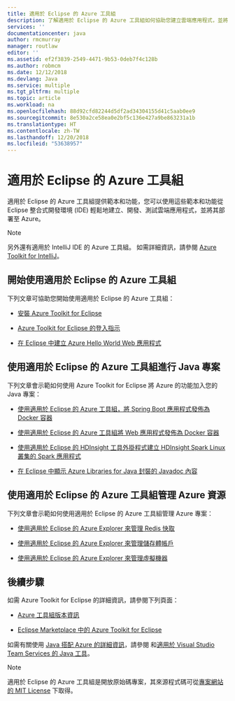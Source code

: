 ```yaml
---
title: 適用於 Eclipse 的 Azure 工具組
description: 了解適用於 Eclipse 的 Azure 工具組如何協助您建立雲端應用程式，並將其部署至 Azure。
services: ''
documentationcenter: java
author: rmcmurray
manager: routlaw
editor: ''
ms.assetid: ef2f3839-2549-4471-9b53-0deb7f4c128b
ms.author: robmcm
ms.date: 12/12/2018
ms.devlang: Java
ms.service: multiple
ms.tgt_pltfrm: multiple
ms.topic: article
ms.workload: na
ms.openlocfilehash: 88d92cfd82244d5df2ad34304155d41c5aab0ee9
ms.sourcegitcommit: 8e530a2ce58ea0e2bf5c136e427a9be863231a1b
ms.translationtype: HT
ms.contentlocale: zh-TW
ms.lasthandoff: 12/20/2018
ms.locfileid: "53638957"
---
```

# <a name="azure-toolkit-for-eclipse"></a>適用於 Eclipse 的 Azure 工具組

適用於 Eclipse 的 Azure 工具組提供範本和功能，您可以使用這些範本和功能從 Eclipse 整合式開發環境 (IDE) 輕鬆地建立、開發、測試雲端應用程式，並將其部署至 Azure。

> [!NOTE]
> 
> 另外還有適用於 IntelliJ IDE 的 Azure 工具組。 如需詳細資訊，請參閱 [Azure Toolkit for IntelliJ](../intellij/azure-toolkit-for-intellij.md)。
> 

## <a name="get-started-with-the-azure-toolkit-for-eclipse"></a>開始使用適用於 Eclipse 的 Azure 工具組
下列文章可協助您開始使用適用於 Eclipse 的 Azure 工具組：

* [安裝 Azure Toolkit for Eclipse](azure-toolkit-for-eclipse-installation.md)

* [Azure Toolkit for Eclipse 的登入指示](azure-toolkit-for-eclipse-sign-in-instructions.md)

* [在 Eclipse 中建立 Azure Hello World Web 應用程式](azure-toolkit-for-eclipse-create-hello-world-web-app.md)

## <a name="use-the-azure-toolkit-for-eclipse-with-your-java-projects"></a>使用適用於 Eclipse 的 Azure 工具組進行 Java 專案
下列文章會示範如何使用 Azure Toolkit for Eclipse 將 Azure 的功能加入您的 Java 專案：

* [使用適用於 Eclipse 的 Azure 工具組，將 Spring Boot 應用程式發佈為 Docker 容器](azure-toolkit-for-eclipse-publish-spring-boot-docker-app.md)

* [使用適用於 Eclipse 的 Azure 工具組將 Web 應用程式發佈為 Docker 容器](azure-toolkit-for-eclipse-publish-as-docker-container.md)

* [使用適用於 Eclipse 的 HDInsight 工具外掛程式建立 HDInsight Spark Linux 叢集的 Spark 應用程式](/azure/hdinsight/hdinsight-apache-spark-eclipse-tool-plugin)

* [在 Eclipse 中顯示 Azure Libraries for Java 封裝的 Javadoc 內容](azure-toolkit-for-eclipse-displaying-javadoc-content-for-azure-libraries.md)

## <a name="manage-azure-resources-using-the-azure-toolkit-for-eclipse"></a>使用適用於 Eclipse 的 Azure 工具組管理 Azure 資源
下列文章會示範如何使用適用於 Eclipse 的 Azure 工具組管理 Azure 專案：

* [使用適用於 Eclipse 的 Azure Explorer 來管理 Redis 快取](azure-toolkit-for-eclipse-managing-redis-caches-using-azure-explorer.md)

* [使用適用於 Eclipse 的 Azure Explorer 來管理儲存體帳戶](azure-toolkit-for-eclipse-managing-storage-accounts-using-azure-explorer.md)

* [使用適用於 Eclipse 的 Azure Explorer 來管理虛擬機器](azure-toolkit-for-eclipse-managing-virtual-machines-using-azure-explorer.md)

## <a name="next-steps"></a>後續步驟

如需 Azure Toolkit for Eclipse 的詳細資訊，請參閱下列頁面：

* [Azure 工具組版本資訊](https://github.com/Microsoft/azure-tools-for-java/releases)

* [Eclipse Marketplace 中的 Azure Toolkit for Eclipse](http://marketplace.eclipse.org/content/azure-toolkit-eclipse)

如需有關使用 [Java 搭配 Azure 的詳細資訊](https://docs.microsoft.com/java/azure/)，請參閱 和[適用於 Visual Studio Team Services 的 Java 工具](/azure/devops/java/)。

<!-- [!INCLUDE [azure-toolkit-for-eclipse-additional-resources](../includes/azure-toolkit-for-eclipse-additional-resources.md)] -->

> [!NOTE]
> 
> 適用於 Eclipse 的 Azure 工具組是開放原始碼專案，其來源程式碼可從[專案網站的 MIT License](https://github.com/microsoft/azure-tools-for-java) 下取得。
> 

<!-- URL List -->

[Azure for Java Developers]: https://docs.microsoft.com/java/azure

<!-- Temporarily Deprecated URLs -->

<!-- [Deploying large deployments](azure-toolkit-for-eclipse-deploying-large-deployments.md) -->
<!-- [How to Maintain Session Data with Session Affinity]: http://go.microsoft.com/fwlink/?LinkID=699539 -->
<!-- [How to Use Co-located Caching]: http://go.microsoft.com/fwlink/?LinkID=699542 -->
<!-- [How to Use Dedicated Caching]: http://go.microsoft.com/fwlink/?LinkID=699543 -->
<!-- [How to Use JMS with AMQP 1.0 in Azure with Eclipse]: http://go.microsoft.com/fwlink/?LinkID=699544 -->
<!-- [How to Use SSL Offloading]: http://go.microsoft.com/fwlink/?LinkID=699545 -->
<!-- [SSL Offloading]: http://go.microsoft.com/fwlink/?LinkID=699549 -->
<!-- [Using the Azure Service Runtime Library in JSP]: http://go.microsoft.com/fwlink/?LinkID=699551 -->
<!-- [How to Authenticate Web Users with Azure Access Control Service Using Eclipse]: /azure/active-directory/active-directory-java-authenticate-users-access-control-eclipse.md -->
<!-- [Debug a Java Web App on Azure in Eclipse]: /azure/app-service-web/app-service-web-debug-java-web-app-in-eclipse.md -->
<!-- [Debugging Azure Applications in Eclipse]: azure-toolkit-for-eclipse-debugging-azure-applications.md -->

<!-- Legacy MSDN URL = https://msdn.microsoft.com/library/azure/hh694271.aspx -->
